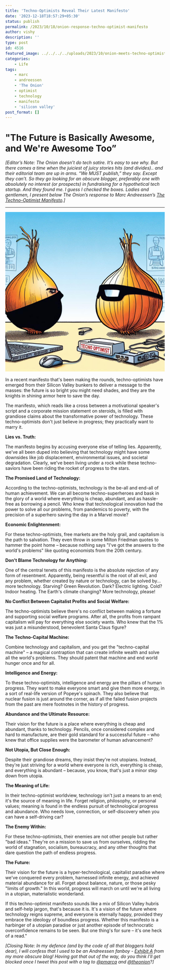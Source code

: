 ```yaml
---
title: 'Techno-Optimists Reveal Their Latest Manifesto'
date: '2023-12-18T18:57:29+05:30'
status: publish
permalink: /2023/10/18/onion-response-techno-optimist-manifesto
author: vishy
description: ''
type: post
id: 4516
featured_image: ../../../../uploads/2023/10/onion-meets-techno-optimist.jpg
categories: 
    - Life
tags: 
    - marc
    - andreessen
    - 'The Onion'
    - optimist
    - technology
    - manifesto
    - 'silicon valley'
post_format: []
---
```




# "The Future is Basically Awesome, and We're Awesome Too”

*[Editor’s Note: The Onion doesn’t do tech satire. It’s easy to see why. But there comes a time when the juiciest of juicy stories hits (and divides).. and their editorial team are up in arms. “We MUST publish,” they say. Except they can’t. So they go looking for an obscure blogger, preferably one with absolutely no interest (or prospects) in fundraising for a hypothetical tech startup. And they found me. I guess I checked the boxes. Ladies and gentlemen, I present below The Onion’s response to Marc Andreessen’s [The Techno-Optimist Manifesto](https://a16z.com/the-techno-optimist-manifesto/).]*

---

![manifesto](../../../../uploads/2023/10/onion-meets-techno-optimist.jpg)

In a recent manifesto that's been making the rounds, techno-optimists have emerged from their Silicon Valley bunkers to deliver a message to the masses: the future is so bright you might need shades, and they are the knights in shining armor here to save the day.

The manifesto, which reads like a cross between a motivational speaker's script and a corporate mission statement on steroids, is filled with grandiose claims about the transformative power of technology. These techno-optimists don't just believe in progress; they practically want to marry it.

**Lies vs. Truth:**

The manifesto begins by accusing everyone else of telling lies. Apparently, we've all been duped into believing that technology might have some downsides like job displacement, environmental issues, and societal degradation. Clearly, we've been living under a rock while these techno-saviors have been riding the rocket of progress to the stars.

**The Promised Land of Technology:**

According to the techno-optimists, technology is the be-all and end-all of human achievement. We can all become techno-superheroes and bask in the glory of a world where everything is cheap, abundant, and as hassle-free as borrowing a pencil. Who knew that technological innovation had the power to solve all our problems, from pandemics to poverty, with the precision of a superhero saving the day in a Marvel movie?

**Economic Enlightenment:**

For these techno-optimists, free markets are the holy grail, and capitalism is the path to salvation. They even throw in some Milton Friedman quotes to hammer the point home – because nothing says "I've got the answers to the world's problems" like quoting economists from the 20th century.

**Don't Blame Technology for Anything:**

One of the central tenets of this manifesto is the absolute rejection of any form of resentment. Apparently, being resentful is the root of all evil, and any problem, whether created by nature or technology, can be solved by... more technology. Starving? Green Revolution. Dark? Electric lighting. Cold? Indoor heating. The Earth's climate changing? More technology, please!

**No Conflict Between Capitalist Profits and Social Welfare:**

The techno-optimists believe there's no conflict between making a fortune and supporting social welfare programs. After all, the profits from rampant capitalism will pay for everything else society wants. Who knew that the 1% was just a misunderstood, benevolent Santa Claus figure?

**The Techno-Capital Machine:**

Combine technology and capitalism, and you get the "techno-capital machine" – a magical contraption that can create infinite wealth and solve all the world's problems. They should patent that machine and end world hunger once and for all.

**Intelligence and Energy:**

To these techno-optimists, intelligence and energy are the pillars of human progress. They want to make everyone smart and give them more energy, in a sort of real-life version of Popeye's spinach. They also believe that nuclear fusion is just around the corner, as if all the failed fusion projects from the past are mere footnotes in the history of progress.

**Abundance and the Ultimate Resource:**

Their vision for the future is a place where everything is cheap and abundant, thanks to technology. Pencils, once considered complex and hard to manufacture, are their gold standard for a successful future – who knew that office supplies were the barometer of human advancement?

**Not Utopia, But Close Enough:**

Despite their grandiose dreams, they insist they're not utopians. Instead, they're just striving for a world where everyone is rich, everything is cheap, and everything is abundant – because, you know, that's just a minor step down from utopia.

**The Meaning of Life:**

In their techno-optimist worldview, technology isn't just a means to an end; it's the source of meaning in life. Forget religion, philosophy, or personal values; meaning is found in the endless pursuit of technological progress and abundance. Who needs love, connection, or self-discovery when you can have a self-driving car?

**The Enemy Within:**

For these techno-optimists, their enemies are not other people but rather "bad ideas." They're on a mission to save us from ourselves, ridding the world of stagnation, socialism, bureaucracy, and any other thoughts that dare question the path of endless progress.

**The Future:**

Their vision for the future is a hyper-technological, capitalist paradise where we've conquered every problem, harnessed infinite energy, and achieved material abundance for all. Forget about balance, nature, or those pesky "limits of growth." In this world, progress will march on until we're all living in a utopian, materialistic wonderland.

If this techno-optimist manifesto sounds like a mix of Silicon Valley hubris and self-help jargon, that's because it is. It's a vision of the future where technology reigns supreme, and everyone is eternally happy, provided they embrace the ideology of boundless progress. Whether this manifesto is a harbinger of a utopian paradise or just another episode of technocratic overconfidence remains to be seen. But one thing's for sure – it's one heck of a read."

*[Closing Note: In my defence (and by the code of all that bloggers hold dear), I will confess that I used to be an Andreessen fanboy - [Exhibit A](https://www.techsangam.com/2014/02/24/twelve-things-about-bitcoin/) from my more obscure blog! Having got that out of the way, do you think I’ll get blocked once I tweet this post with a tag to [@pmarca](https://twitter.com/pmarca) and [@theonion](https://twitter.com/TheOnion)?]*
